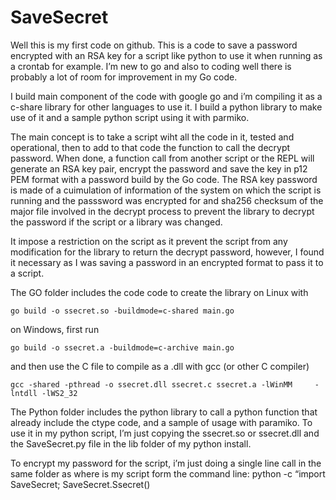# SaveSecret

Well this is my first code on github. This is a code to save a password encrypted with an RSA key for a script like python to use it when running as a crontab for example.
I’m new to go and also to coding well there is probably a lot of room for improvement in my Go code.

I build main component of the code with google go and i’m compiling it as a c-share library for other languages to use it. I build a python library to make use of it and a sample python script using it with parmiko.

The main concept is to take a script wiht all the code in it, tested and operational, then to add to that code the function to call the decrypt password. When done, a function call from another script or the REPL will generate an RSA key pair, encrypt the password and save the key in p12 PEM format with a password build by the Go code. The RSA key password is made of a cuimulation of information of the system on which the script is running and the passsword was encrypted for and sha256 checksum of the major file involved in the decrypt process to prevent the library to decrypt the password if the script or a library was changed.

It impose a restriction on the script as it prevent the script from any modification for the library to return the decrypt password, however, I found it necessary as I was saving a password in an encrypted format to pass it to a script.

The GO folder includes the code code to create the library on Linux with 

	go build -o ssecret.so -buildmode=c-shared main.go

on Windows, first run

	go build -o ssecret.a -buildmode=c-archive main.go

and then use the C file to compile as a .dll with gcc (or other C compiler)

	gcc -shared -pthread -o ssecret.dll ssecret.c ssecret.a -lWinMM 	-lntdll -lWS2_32

The Python folder includes the python library to call a python function that already include the ctype code, and a sample of usage with paramiko.
To use it in my python script, I’m just copying the ssecret.so or ssecret.dll and the SaveSecret.py file in the lib folder of my python install.

To encrypt my password for the script, i’m just doing a single line call in the same folder as where is my script form the command line:
python -c “import SaveSecret; SaveSecret.Ssecret()


